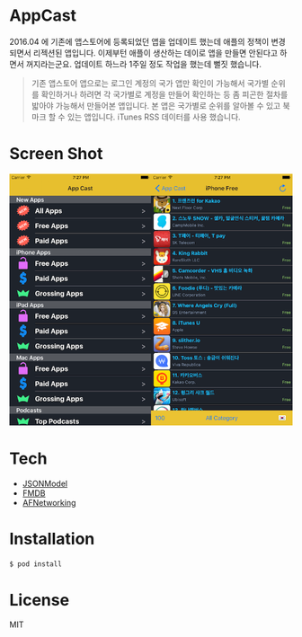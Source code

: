# AppCast

2016.04 에 기존에 앱스토어에 등록되었던 앱을 업데이트 했는데 애플의 정책이 변경되면서 리젝션된 앱입니다.
이제부턴 애플이 생산하는 데이로 앱을 만들면 안된다고 하면서 꺼지라는군요.
업데이트 하느라 1주일 정도 작업을 했는데 뻘짓 했습니다.


>기존 앱스토어 앱으로는 로그인 계정의 국가 앱만 확인이 가능해서 국가별 순위를 확인하거나 하려면
>각 국가별로 계정을 만들어 확인하는 등 좀 피곤한 절차를 밟아야 가능해서 만들어본 앱입니다.
>본 앱은 국가별로 순위를 알아볼 수 있고 북마크 할 수 있는 앱입니다.
>iTunes RSS 데이터를 사용 했습니다.

# Screen Shot
<p align="center" >
<img src="https://github.com/ShockUtility/AppCast/blob/master/screenshot.png">
</p>


# Tech
* [JSONModel](https://github.com/icanzilb/JSONModel)
* [FMDB](https://github.com/ccgus/fmdb)
* [AFNetworking](https://github.com/AFNetworking/AFNetworking)

# Installation
```sh
$ pod install
```

# License
MIT
